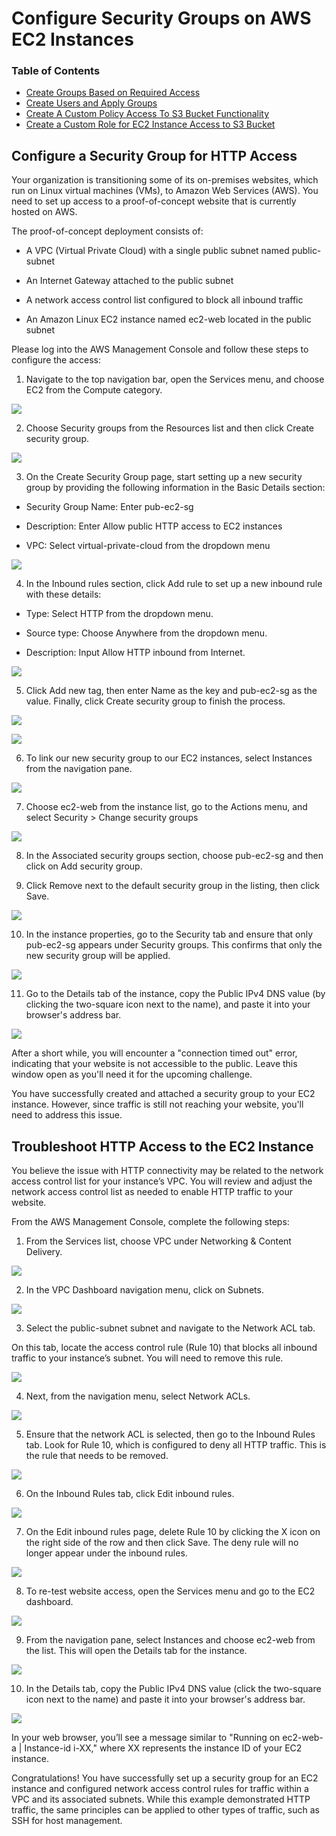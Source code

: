 # Configure Security Groups on AWS EC2 Instances



### Table of Contents

- [Create Groups Based on Required Access](#create-groups-based-on-required-access)
- [Create Users and Apply Groups](#create-users-and-apply-groups)
- [Create A Custom Policy Access To S3 Bucket Functionality](#create-a-custom-policy-access-to-s3-bucket-functionality)
- [Create a Custom Role for EC2 Instance Access to S3 Bucket](#create-a-custom-role-for-ec2-instance-access-to-s3-bucket)


## Configure a Security Group for HTTP Access

Your organization is transitioning some of its on-premises websites, which run on Linux virtual machines (VMs), to Amazon Web Services (AWS). You need to set up access to a proof-of-concept website that is currently hosted on AWS.

The proof-of-concept deployment consists of:

-   A VPC (Virtual Private Cloud) with a single public subnet named public-subnet

-   An Internet Gateway attached to the public subnet

-   A network access control list configured to block all inbound traffic

-   An Amazon Linux EC2 instance named ec2-web located in the public subnet


Please log into the AWS Management Console and follow these steps to configure the access:

1.  Navigate to the top navigation bar, open the Services menu, and choose EC2 from the Compute category.


![](https://lh7-us.googleusercontent.com/docsz/AD_4nXfcQFyk8lHm3nKcZxFyyAfLRkr9ZwAaNIG-4LIctdoQhGFJM0SBezcnK7wCe1dFydzVKsa5ZeTgyFZnG9tm93vEPX6TxGLtjr1NEi8P9y6KiPmUUQ1qbVee3LRvplzsFR3BiccMPKYonMHSHpzTas1ubZ1r?key=ml1io2dznJ7FUgQmpBAZqg)

2.  Choose Security groups from the Resources list and then click Create security group.


![](https://lh7-us.googleusercontent.com/docsz/AD_4nXeNE23Q9XxVwS8LZdMT6rqJ_PJo_AdtXhRjYWog5LYted-2w0LBFKNshU0BlyjJqvux93ZjAfXRu5PLNmcVL55CMUNZyNC8GMWbKXSPioNYncHCQSXDxCNE8pnFfHTcymtRRUfYYzYcyYnsC8rkAau1p4F1?key=ml1io2dznJ7FUgQmpBAZqg)

3.  On the Create Security Group page, start setting up a new security group by providing the following information in the Basic Details section:


-   Security Group Name: Enter pub-ec2-sg

-   Description: Enter Allow public HTTP access to EC2 instances

-   VPC: Select virtual-private-cloud from the dropdown menu


![](https://lh7-us.googleusercontent.com/docsz/AD_4nXcZsojLuWeehalkSU7ANO4rH7qvqP_RkITHgtcIeXIsdaTqzN4ZQ75BP5BsFjpmWO6aEFR7zoGdiZ9eISaNENm_h7WHkKXNmdwqq4beXpba6Y4HEz3Dr39gZlzecSrDMJ5OAzXa0xbTruwUZIoxyoHthIM?key=ml1io2dznJ7FUgQmpBAZqg)

4.  In the Inbound rules section, click Add rule to set up a new inbound rule with these details:


-   Type: Select HTTP from the dropdown menu.

-   Source type: Choose Anywhere from the dropdown menu.

-   Description: Input Allow HTTP inbound from Internet.


![](https://lh7-us.googleusercontent.com/docsz/AD_4nXeJdTYPnH7zDC2DnHpAe9lyVPkABHgEUEZKa7hk32eAjh_sY3CUW2QcGCQmYRqWqu-WGfzhp4hcm8tHclL8S8qK9Ws6FqGFp5G9FZbg6g3k_wqF5nw10B2PAKaiD_ACt8zrX5Y6JlVbtLNTBKQ_Dtacz6jt?key=ml1io2dznJ7FUgQmpBAZqg)

5.  Click Add new tag, then enter Name as the key and pub-ec2-sg as the value. Finally, click Create security group to finish the process.


![](https://lh7-us.googleusercontent.com/docsz/AD_4nXcyve7cYVvDFK3a1FeXQslCi-QpHcAOEL_w5f7JE6cDE8DpbsWMvxrOU5LTGgQPu-OHM-wnKasWyggT9aHE_V2o2ctAWCXr0MH-CgyWpPg6nN_aJuLRoAbRPWxF_umc6R1GmYqITOxZ-4DSTB4nSLkL_eJZ?key=ml1io2dznJ7FUgQmpBAZqg)

![](https://lh7-us.googleusercontent.com/docsz/AD_4nXdpyvyWyGgOEzg8z8weoP-BSFp-aqT6HBDWFo3Y-wf1WQybGd-GaPQYfSjjzZHO9TEGQL0pQTjcB1ZfEwy1P492DbY9b65TIEX5QfRSNkrsbTwyr8bpzGyEDQmeMZC95XTjRnsBIT6nZkIKrnzkc5__jkxi?key=ml1io2dznJ7FUgQmpBAZqg)

6.  To link our new security group to our EC2 instances, select Instances from the navigation pane.


![](https://lh7-us.googleusercontent.com/docsz/AD_4nXf6KxefcWZ4wJ2yAFYQnFuVcdh2HENFwBvVtn6AbzgcdykyU-mVhPYXuKp-wthJKLPf5v1TXDm16yosFPESnQwezKFbtsTH-2SS3SPipHq7WOITGMEKiZ-9N9LbRsscNnFuBnPHdlG8p2yC24Q9ugCUIjM?key=ml1io2dznJ7FUgQmpBAZqg)

7.  Choose ec2-web from the instance list, go to the Actions menu, and select Security > Change security groups


![](https://lh7-us.googleusercontent.com/docsz/AD_4nXcmFO-s-bgaGVcEb34LwKg2hjuwwlYGq2EvjH751F7Tv_NlRVA924kvD81bUzR8g4ndb0ysnVFT5A5VV-JOYT52B6rXvxhVcu95x4r63yvTsQi_a17zo7OleMLZZOxSS-6AkdgTcOIM-tUB_tQ2-J1KfvMK?key=ml1io2dznJ7FUgQmpBAZqg)

8.  In the Associated security groups section, choose pub-ec2-sg and then click on Add security group.

9.  Click Remove next to the default security group in the listing, then click Save.


![](https://lh7-us.googleusercontent.com/docsz/AD_4nXe8iLQJIk-3MndSyiHdMfhsmti2cdp6WwxEER0rR5YZE5q3uECckb-ddxhpeyvZXxDktXxufL__txO4DQgF-I6nSEeDCQ40qftzjWZYMUoiq_xfOfTzAL6aLI-ohW07ilEv-kchj1tnKkhyvCZLK6MIxVcO?key=ml1io2dznJ7FUgQmpBAZqg)

10.  In the instance properties, go to the Security tab and ensure that only pub-ec2-sg appears under Security groups. This confirms that only the new security group will be applied.


![](https://lh7-us.googleusercontent.com/docsz/AD_4nXdR71l_-Vt2iApRsrlBt_uF6SUaaKGAN3hBj1rg2VLJDqoLwA9g0ATOtLoXpIrZNoFcBL1NykKqBjTVnA-E5H_0krmgBtVElfwBlhLOC7yiWLmmtbDKyelzizPckB2xTcE0dEX9au-HHZssguGPcmovsZs-?key=ml1io2dznJ7FUgQmpBAZqg)

11.  Go to the Details tab of the instance, copy the Public IPv4 DNS value (by clicking the two-square icon next to the name), and paste it into your browser's address bar.


![](https://lh7-us.googleusercontent.com/docsz/AD_4nXcICC-mDhi4XNfpCVovAAeq14KnwXESAwoHk4C-mKGsBnycK_R3ZAhLPNbObH6hx0lgAokRd-Y00_glmSn4ELdIKjEr5EEhM0IK4Gzl87u_-gh5b6uCIuim53wKM_8jmRZ97O-6DPQXnEGx2igSBHhijLzo?key=ml1io2dznJ7FUgQmpBAZqg)

After a short while, you will encounter a "connection timed out" error, indicating that your website is not accessible to the public. Leave this window open as you'll need it for the upcoming challenge.

You have successfully created and attached a security group to your EC2 instance. However, since traffic is still not reaching your website, you'll need to address this issue.

## Troubleshoot HTTP Access to the EC2 Instance

You believe the issue with HTTP connectivity may be related to the network access control list for your instance’s VPC. You will review and adjust the network access control list as needed to enable HTTP traffic to your website.

From the AWS Management Console, complete the following steps:

1.  From the Services list, choose VPC under Networking & Content Delivery.


![](https://lh7-us.googleusercontent.com/docsz/AD_4nXee93ysJITxMc2t0eqcKruONmhtInHkTMgX72LVjBnPdn5SBapINrW1KO-Atw0qoSZwnWPXt9SCMVILVRKZtVjwKr1HQ-1Ud3N15_riA69Q-mMh2fKoIaI5HaqPnqyYdzLTMcBoc60EdhVZ1QXV43_SRo0?key=ml1io2dznJ7FUgQmpBAZqg)

2.  In the VPC Dashboard navigation menu, click on Subnets.


![](https://lh7-us.googleusercontent.com/docsz/AD_4nXezf9dNBia8pY5atJ5lPR6qdtw9NpaGlP_RPYO-6Grpkk6pVE_TnneRJ_qLaoZyZb3x-mIOUC2yOP1c5wqFZFiAaQDaWKkHxYM5XGf33L_mY2j2MHaWby-f8pwvhAvnlXO4-kC9zdZKUZbVdbeqDafycOG6?key=ml1io2dznJ7FUgQmpBAZqg)

3.  Select the public-subnet subnet and navigate to the Network ACL tab.


On this tab, locate the access control rule (Rule 10) that blocks all inbound traffic to your instance’s subnet. You will need to remove this rule.

![](https://lh7-us.googleusercontent.com/docsz/AD_4nXdBi8UgHxkjcspGL9kmrYlcC6NE6GC0pFhd43AL7rSLa1DnQZ9ilU3WGVFRfkcGyAJ6rWd5FUf3-BTfrYaPJW9oE-oGFtIx5Gr1WljhV4fPcqIPmnjZVNr2vTbQGwNMTQ3KmjUI-_G2YtRQs0m5ba1vZgAl?key=ml1io2dznJ7FUgQmpBAZqg)

4.  Next, from the navigation menu, select Network ACLs.


![](https://lh7-us.googleusercontent.com/docsz/AD_4nXcuFQSZbGCTEXbWsQod2p3W6esH-xc9H4-JHrNUGwwugSkSSCaVmLkOirfbGX7wMsV73gYrGb8n8ukUWf0kD2k7TzU3syRKvzTcS7CML7B_eu2AiRz9VFWhcPqre8JbQYCvQymh043_tqQ-43LbQvTgyC4?key=ml1io2dznJ7FUgQmpBAZqg)

5.  Ensure that the network ACL is selected, then go to the Inbound Rules tab. Look for Rule 10, which is configured to deny all HTTP traffic. This is the rule that needs to be removed.


![](https://lh7-us.googleusercontent.com/docsz/AD_4nXdChOSqUxyvcbmVX04x2iujIkfvpotnl1OOT6fvajQ7DO1xwZcsSN0XrAcQ5qGsweC1BNipcB5qTdBMoU0tymslIsmRZD9up-scBBUcI8ns_Lwd0cXYYOzM83M_zOX2xjSLyfb3Y7csbMEpDwqCuRK3Znmw?key=ml1io2dznJ7FUgQmpBAZqg)

6.  On the Inbound Rules tab, click Edit inbound rules.


![](https://lh7-us.googleusercontent.com/docsz/AD_4nXcdkbHmrTah7s4l3H26kwV0B-l8FHRmiCRTJvjuMjtZ1AgdIDBuklJmufQjPTuHWIVvmy69pydbVuOImHYfE4vjWMYI3wg9p25CJa1D4BtCAnwCdpno5pc8GpYDwM_M9MdJo8wvzhho5nypfFCNEJt8rb66?key=ml1io2dznJ7FUgQmpBAZqg)

7.  On the Edit inbound rules page, delete Rule 10 by clicking the X icon on the right side of the row and then click Save. The deny rule will no longer appear under the inbound rules.


![](https://lh7-us.googleusercontent.com/docsz/AD_4nXeNSVYqoeQbuVxMs-4_zkNTdfR0H0T2nZCUl-t05UEDUPlDLybp3ANjpCPyxpjVvCL0RU70SNw8dinue_KNQjP7jAEbnjZgAJrgk0IA7lW7OfTwS8V3kIQK1d4E-8lnAvWCiDDVEDm1fVzaRM0rmAx3Mtk?key=ml1io2dznJ7FUgQmpBAZqg)

8.  To re-test website access, open the Services menu and go to the EC2 dashboard.


![](https://lh7-us.googleusercontent.com/docsz/AD_4nXctw5KX326Hf3H9Hs7SaafakNj3Ap5fOOQaylPtDOBO7_LaObbldEFpsl7cdxMlzPlAfuvhvTvS8SrmaOf7GHoUBOyMEfEC4uhI0Oi6dDHUofwcRHr5xf8zLFohVq4hvSmsApl_aC777p_ppP-v5Zy0ftxl?key=ml1io2dznJ7FUgQmpBAZqg)

9.  From the navigation pane, select Instances and choose ec2-web from the list. This will open the Details tab for the instance.


![](https://lh7-us.googleusercontent.com/docsz/AD_4nXfOhCr0U_Pg0FZ8FGoA9-9so_hGfvx8p5KH7z3PZXR9WeKAakwW0W3dAHEcWtAOyUGOA74QLnDyZ29SlPLWL1Cxc-2j9RmXQ9e5bwkC6QJgEKKzh6eHdUBPNTqZGHnf-N0X7cSFEaxyayJL1xMNJqPCYdz2?key=ml1io2dznJ7FUgQmpBAZqg)

10.  In the Details tab, copy the Public IPv4 DNS value (click the two-square icon next to the name) and paste it into your browser's address bar.


![](https://lh7-us.googleusercontent.com/docsz/AD_4nXeEZjXLbEhKLqrWHq6vJBGcXW8r_8Yhdf_0hwoZ-4isKfSazT45mv5l5zgA-BZlYRf_A3PAQ3-bMBZ4M7-_UCZmBNlW-ohn1qFlEtivq_k66YPd6twVR48IeeHqtJZ-L5asBCp_cpGftdnsvkmk3OurXCs?key=ml1io2dznJ7FUgQmpBAZqg)

In your web browser, you’ll see a message similar to "Running on ec2-web-a | Instance-id i-XX," where XX represents the instance ID of your EC2 instance.

Congratulations! You have successfully set up a security group for an EC2 instance and configured network access control rules for traffic within a VPC and its associated subnets. While this example demonstrated HTTP traffic, the same principles can be applied to other types of traffic, such as SSH for host management.

